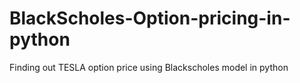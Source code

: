 # BlackScholes-Option-pricing-in-python
Finding out TESLA option price using Blackscholes model in python
